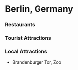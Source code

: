 # Berlin, Germany

### Restaurants

### Tourist Attractions

### Local Attractions
- Brandenburger Tor, Zoo
